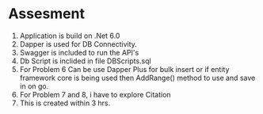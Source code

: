 # Assesment
1) Application is build on .Net 6.0
2) Dapper is used for DB Connectivity.
3) Swagger is included to run the API's
4) Db Script is inclided in file DBScripts.sql
5) For Problem 6 
   Can be use Dapper Plus for bulk insert or if entity framework core is being used then AddRange() method to use and save in on go.
6) For Problem 7 and 8, i have to explore Citation
7) This is created within 3 hrs.